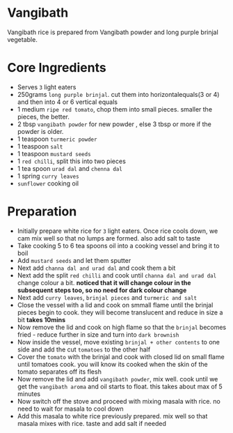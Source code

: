 # Vangibath

Vangibath rice is prepared from Vangibath powder and long purple brinjal vegetable.


# Core Ingredients
 - Serves `3` light eaters
 - 250grams `long purple brinjal`. cut them into horizontalequals(3 or 4) and then into 4 or 6 vertical equals 
 - 1  medium `ripe red tomato`, chop them into small pieces. smaller the pieces, the better.
 - 2 tbsp `vangibath powder` for new powder , else 3 tbsp or more if the powder is older.
 - 1 teaspoon `turmeric powder`
 - 1 teaspoon `salt`
 - 1 teaspoon `mustard seeds`
 - 1 `red chilli`, split this into two pieces
 - 1 tea spoon `urad dal` and `chenna dal`
 - 1 spring `curry leaves`
 - `sunflower` cooking oil

# Preparation
 - Initially prepare white rice for `3` light eaters. Once rice cools down, we cam mix well so that no lumps are formed. also add salt to taste
 - Take cooking 5 to 6 tea spoons oil into a cooking vessel and bring it to boil
 - Add `mustard seeds` and let them sputter
 - Next add  `channa dal and urad dal` and cook them a bit
 - Next add the split `red chilli` and cook until `channa dal and urad dal` change colour a bit.  **noticed that it will change colour in the subsequent steps too, so no need for dark colour change**
 - Next add `curry leaves`, `brinjal pieces` and `turmeric and salt`
 - Close the vessel with a lid and cook on smmall flame until the brinjal pieces begin to cook. they will become translucent and reduce in size a bit **takes 10mins**
 - Now remove the lid and cook on high flame so that the `brinjal` becomes fried - reduce further in size and turn into `dark brownish`
 - Now inside the vessel, move existing `brinjal + other contents` to one side and add the cut `tomatoes` to the other half
 - Cover the `tomato` with the brinjal and cook with closed lid on small flame until tomatoes cook. you will know its cooked when the skin of the tomato separates off its flesh
 - Now remove the lid and add `vangibath powder`, mix well. cook until we get the `vangibath aroma` and oil starts to float. this takes about max of 5 minutes
 - Now switch off the stove and proceed with mixing masala with rice. no need to wait for masala to cool down
 - Add this masala to white rice previously prepared. mix well so that masala mixes with rice. taste and add salt if needed
  
